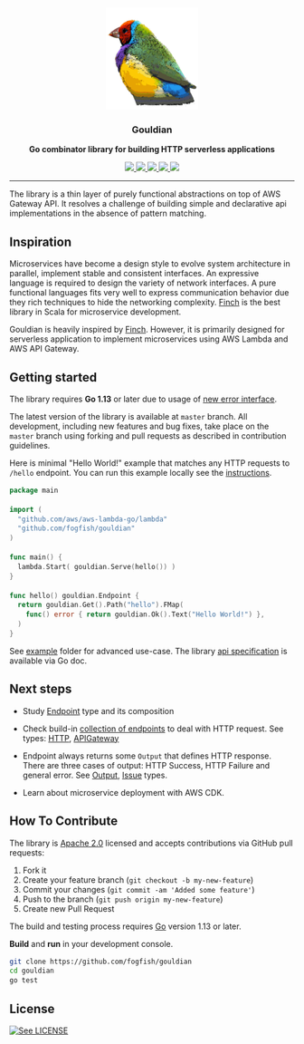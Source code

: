 <p align="center">
  <img src="./doc/logo.svg" height="180" />
  <h3 align="center">Gouldian</h3>
  <p align="center"><strong>Go combinator library for building HTTP serverless applications</strong></p>

  <p align="center">
    <!-- Documentation -->
    <a href="http://godoc.org/github.com/fogfish/gouldian">
      <img src="https://godoc.org/github.com/fogfish/gouldian?status.svg" />
    </a>
    <!-- Build Status  -->
    <a href="http://travis-ci.org/fogfish/gouldian">
      <img src="https://secure.travis-ci.org/fogfish/gouldian.svg?branch=master" />
    </a>
    <!-- GitHub -->
    <a href="http://github.com/fogfish/gouldian">
      <img src="https://img.shields.io/github/last-commit/fogfish/gouldian.svg" />
    </a>
    <!-- Coverage -->
    <a href="https://coveralls.io/github/fogfish/gouldian?branch=master">
      <img src="https://coveralls.io/repos/github/fogfish/gouldian/badge.svg?branch=master" />
    </a>
    <!-- Go Card -->
    <a href="https://goreportcard.com/report/github.com/fogfish/gouldian">
      <img src="https://goreportcard.com/badge/github.com/fogfish/gouldian" />
    </a>
  </p>
</p>

--- 

The library is a thin layer of purely functional abstractions on top
of AWS Gateway API. It resolves a challenge of building simple and
declarative api implementations in the absence of pattern matching.


## Inspiration

Microservices have become a design style to evolve system architecture in parallel, implement stable and consistent interfaces. An expressive language is required to design the variety of network interfaces. A pure functional languages fits very well to express communication behavior due they rich techniques to hide the networking complexity. [Finch](https://github.com/finagle/finch) is the best library in Scala for microservice development.

Gouldian is heavily inspired by [Finch](https://github.com/finagle/finch). However, it is primarily designed for serverless application to implement microservices using AWS Lambda and AWS API Gateway. 


## Getting started

The library requires **Go 1.13** or later due to usage of [new error interface](https://blog.golang.org/go1.13-errors).

The latest version of the library is available at `master` branch. All development, including new features and bug fixes, take place on the `master` branch using forking and pull requests as described in contribution guidelines.

Here is minimal "Hello World!" example that matches any HTTP requests
to `/hello` endpoint. You can run this example locally see the [instructions](example/hello-world). 

```go
package main

import (
  "github.com/aws/aws-lambda-go/lambda"
  "github.com/fogfish/gouldian"
)

func main() {
  lambda.Start( gouldian.Serve(hello()) )
}

func hello() gouldian.Endpoint {
  return gouldian.Get().Path("hello").FMap(
    func() error { return gouldian.Ok().Text("Hello World!") },
  )
}
```

See [example](example) folder for advanced use-case. The library  [api specification](http://godoc.org/github.com/fogfish/gouldian) is available via Go doc.



## Next steps

* Study [Endpoint](endpoint.go) type and its composition

* Check build-in [collection of endpoints](request.go) to deal with HTTP request. See types: [HTTP](http://godoc.org/github.com/fogfish/gouldian/#HTTP), [APIGateway](http://godoc.org/github.com/fogfish/gouldian/#APIGateway)

* Endpoint always returns some `Output` that defines HTTP response. There are three cases of output: HTTP Success, HTTP Failure and general error. See [Output](http://godoc.org/github.com/fogfish/gouldian/#Output), [Issue](http://godoc.org/github.com/fogfish/gouldian/#Issue) types.

* Learn about microservice deployment with AWS CDK.


## How To Contribute

The library is [Apache 2.0](LICENSE) licensed and accepts contributions via GitHub pull requests:

1. Fork it
2. Create your feature branch (`git checkout -b my-new-feature`)
3. Commit your changes (`git commit -am 'Added some feature'`)
4. Push to the branch (`git push origin my-new-feature`)
5. Create new Pull Request


The build and testing process requires [Go](https://golang.org) version 1.13 or later.

**Build** and **run** in your development console.

```bash
git clone https://github.com/fogfish/gouldian
cd gouldian
go test
```

## License

[![See LICENSE](https://img.shields.io/github/license/fogfish/gouldian.svg?style=for-the-badge)](LICENSE)